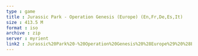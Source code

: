 ```yaml
---
type : game
title : Jurassic Park - Operation Genesis (Europe) (En,Fr,De,Es,It)
size : 413.5 M
format : iso
archive : zip
server : myrient
link2 : Jurassic%20Park%20-%20Operation%20Genesis%20%28Europe%29%20%28En%2CFr%2CDe%2CEs%2CIt%29
---
```

